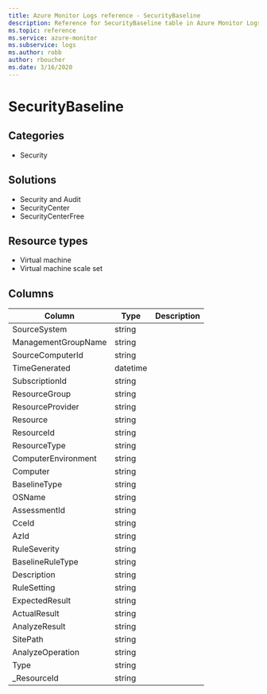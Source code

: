 ```yaml
---
title: Azure Monitor Logs reference - SecurityBaseline
description: Reference for SecurityBaseline table in Azure Monitor Logs.
ms.topic: reference
ms.service: azure-monitor
ms.subservice: logs
ms.author: robb
author: rboucher
ms.date: 3/16/2020
---
```


# SecurityBaseline

 

## Categories

- Security
## Solutions

- Security and Audit
- SecurityCenter
- SecurityCenterFree
## Resource types

- Virtual machine
- Virtual machine scale set




## Columns

|Column|Type|Description|
|---|---|---|
|SourceSystem|string||
|ManagementGroupName|string||
|SourceComputerId|string||
|TimeGenerated|datetime||
|SubscriptionId|string||
|ResourceGroup|string||
|ResourceProvider|string||
|Resource|string||
|ResourceId|string||
|ResourceType|string||
|ComputerEnvironment|string||
|Computer|string||
|BaselineType|string||
|OSName|string||
|AssessmentId|string||
|CceId|string||
|AzId|string||
|RuleSeverity|string||
|BaselineRuleType|string||
|Description|string||
|RuleSetting|string||
|ExpectedResult|string||
|ActualResult|string||
|AnalyzeResult|string||
|SitePath|string||
|AnalyzeOperation|string||
|Type|string||
|_ResourceId|string||
